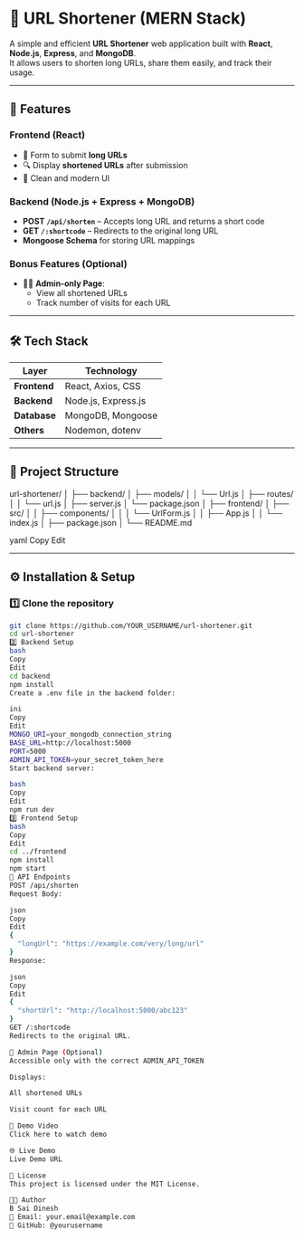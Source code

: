 # 🔗 URL Shortener (MERN Stack)

A simple and efficient **URL Shortener** web application built with **React**, **Node.js**, **Express**, and **MongoDB**.  
It allows users to shorten long URLs, share them easily, and track their usage.  

---

## 🚀 Features

### **Frontend (React)**
- 📌 Form to submit **long URLs**
- 🔍 Display **shortened URLs** after submission
- 🎨 Clean and modern UI

### **Backend (Node.js + Express + MongoDB)**
- **POST `/api/shorten`** – Accepts long URL and returns a short code
- **GET `/:shortcode`** – Redirects to the original long URL
- **Mongoose Schema** for storing URL mappings

### **Bonus Features (Optional)**
- 👨‍💼 **Admin-only Page**:
  - View all shortened URLs
  - Track number of visits for each URL

---

## 🛠️ Tech Stack

| Layer         | Technology            |
|--------------|-----------------------|
| **Frontend** | React, Axios, CSS      |
| **Backend**  | Node.js, Express.js    |
| **Database** | MongoDB, Mongoose      |
| **Others**   | Nodemon, dotenv        |

---

## 📂 Project Structure

url-shortener/
│
├── backend/
│ ├── models/
│ │ └── Url.js
│ ├── routes/
│ │ └── url.js
│ ├── server.js
│ └── package.json
│
├── frontend/
│ ├── src/
│ │ ├── components/
│ │ │ └── UrlForm.js
│ │ ├── App.js
│ │ └── index.js
│ ├── package.json
│
└── README.md

yaml
Copy
Edit

---

## ⚙️ Installation & Setup

### **1️⃣ Clone the repository**
```bash
git clone https://github.com/YOUR_USERNAME/url-shortener.git
cd url-shortener
2️⃣ Backend Setup
bash
Copy
Edit
cd backend
npm install
Create a .env file in the backend folder:

ini
Copy
Edit
MONGO_URI=your_mongodb_connection_string
BASE_URL=http://localhost:5000
PORT=5000
ADMIN_API_TOKEN=your_secret_token_here
Start backend server:

bash
Copy
Edit
npm run dev
3️⃣ Frontend Setup
bash
Copy
Edit
cd ../frontend
npm install
npm start
📌 API Endpoints
POST /api/shorten
Request Body:

json
Copy
Edit
{
  "longUrl": "https://example.com/very/long/url"
}
Response:

json
Copy
Edit
{
  "shortUrl": "http://localhost:5000/abc123"
}
GET /:shortcode
Redirects to the original URL.

🔑 Admin Page (Optional)
Accessible only with the correct ADMIN_API_TOKEN

Displays:

All shortened URLs

Visit count for each URL

🎥 Demo Video
Click here to watch demo

🌐 Live Demo
Live Demo URL

📜 License
This project is licensed under the MIT License.

👨‍💻 Author
B Sai Dinesh
📧 Email: your.email@example.com
📌 GitHub: @yourusername
